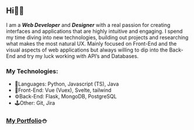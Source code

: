 ## Hi👋🏽

I am a ***Web Developer*** and ***Designer*** with a real passion for creating interfaces and applications that are highly intuitive and engaging. I spend my time diving into new technologies, building out projects and researching what makes the most natural UX. Mainly focused on Front-End and the visual aspects of web applications but always willing to dip into the Back-End and try my luck working with API’s and Databases.

### My Technologies:
- 🎨Languages: Python, Javascript (TS), Java
- 📱Front-End: Vue (Vuex), Svelte, tailwind
- ⚙️Back-End: Flask, MongoDB, PostgreSQL
- 🕹Other: Git, Jira

### [My Portfolio](https://piotrkazala.com/)⛄️
<!--

[![Piotr's GitHub stats](https://github-readme-stats.vercel.app/api?username=pkazala)](https://github.com/pkazala/github-readme-stats)

-->
